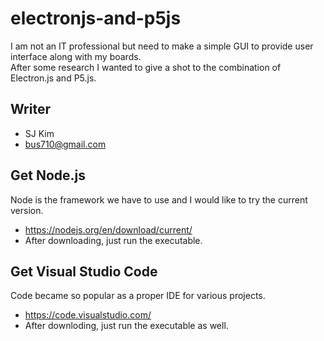 # electronjs-and-p5js

I am not an IT professional but need to make a simple GUI to provide user interface along with my boards.  
After some research I wanted to give a shot to the combination of Electron.js and P5.js.

## Writer

* SJ Kim
* bus710@gmail.com
  
## Get Node.js  
  
Node is the framework we have to use and I would like to try the current version.  
- https://nodejs.org/en/download/current/
- After downloading, just run the executable.
  
## Get Visual Studio Code
  
Code became so popular as a proper IDE for various projects.
- https://code.visualstudio.com/
- After downloding, just run the executable as well.
  
